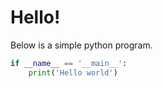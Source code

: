 # Hello!

Below is a simple python program.

```python
if __name__ == '__main__':
    print('Hello world')
```

